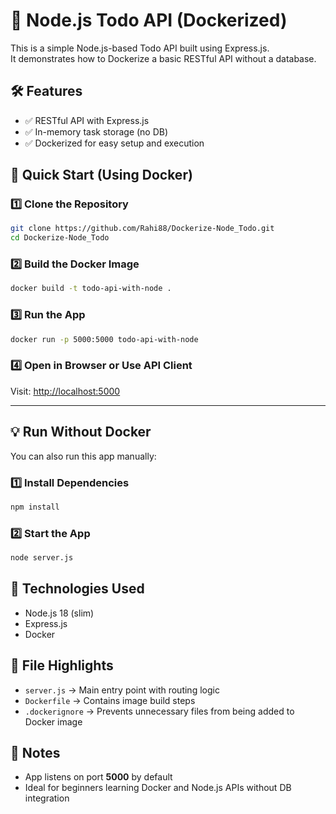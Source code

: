 # 📝 Node.js Todo API (Dockerized)

This is a simple Node.js-based Todo API built using Express.js.  
It demonstrates how to Dockerize a basic RESTful API without a database.

## 🛠 Features

- ✅ RESTful API with Express.js  
- ✅ In-memory task storage (no DB)  
- ✅ Dockerized for easy setup and execution

## 🚀 Quick Start (Using Docker)

### 1️⃣ Clone the Repository

```bash
git clone https://github.com/Rahi88/Dockerize-Node_Todo.git
cd Dockerize-Node_Todo
````

### 2️⃣ Build the Docker Image

```bash
docker build -t todo-api-with-node .
```

### 3️⃣ Run the App

```bash
docker run -p 5000:5000 todo-api-with-node
```

### 4️⃣ Open in Browser or Use API Client

Visit: [http://localhost:5000](http://localhost:5000)

---

## 💡 Run Without Docker

You can also run this app manually:

### 1️⃣ Install Dependencies

```bash
npm install
```

### 2️⃣ Start the App

```bash
node server.js
```

## 🔧 Technologies Used

* Node.js 18 (slim)
* Express.js
* Docker

## 📁 File Highlights

* `server.js` → Main entry point with routing logic
* `Dockerfile` → Contains image build steps
* `.dockerignore` → Prevents unnecessary files from being added to Docker image

## 📌 Notes

* App listens on port **5000** by default
* Ideal for beginners learning Docker and Node.js APIs without DB integration


